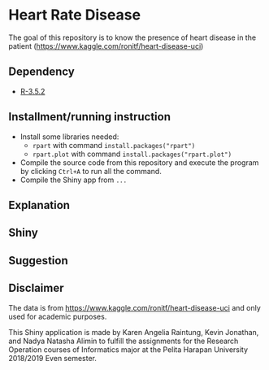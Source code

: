 # Heart Rate Disease
The goal of this repository is to know the presence of heart disease in the patient (https://www.kaggle.com/ronitf/heart-disease-uci)

## Dependency
- [R-3.5.2](https://www.rstudio.com/)

## Installment/running instruction
- Install some libraries needed:
  - `rpart` with command `install.packages("rpart")`
  - `rpart.plot` with command `install.packages("rpart.plot")`
- Compile the source code from this repository and execute the program by clicking `Ctrl+A` to run all the command.
- Compile the Shiny app from `...`

## Explanation

## Shiny

## Suggestion

## Disclaimer 
The data is from https://www.kaggle.com/ronitf/heart-disease-uci and only used for academic purposes. 

This Shiny application is made by Karen Angelia Raintung, Kevin Jonathan, and Nadya Natasha Alimin to fulfill the assignments for the Research Operation courses of Informatics major at the Pelita Harapan University 2018/2019 Even semester.
